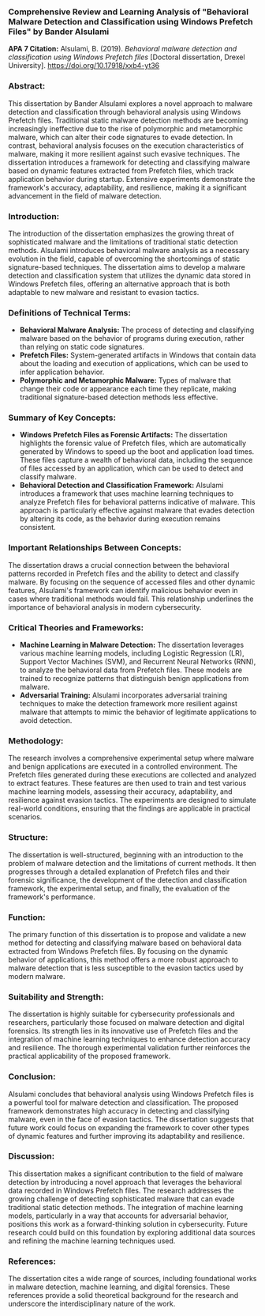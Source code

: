 ### Comprehensive Review and Learning Analysis of "Behavioral Malware Detection and Classification using Windows Prefetch Files" by Bander Alsulami

**APA 7 Citation:**
Alsulami, B. (2019). *Behavioral malware detection and classification using Windows Prefetch files* [Doctoral dissertation, Drexel University]. https://doi.org/10.17918/xxb4-yt36

### Abstract:
This dissertation by Bander Alsulami explores a novel approach to malware detection and classification through behavioral analysis using Windows Prefetch files. Traditional static malware detection methods are becoming increasingly ineffective due to the rise of polymorphic and metamorphic malware, which can alter their code signatures to evade detection. In contrast, behavioral analysis focuses on the execution characteristics of malware, making it more resilient against such evasive techniques. The dissertation introduces a framework for detecting and classifying malware based on dynamic features extracted from Prefetch files, which track application behavior during startup. Extensive experiments demonstrate the framework's accuracy, adaptability, and resilience, making it a significant advancement in the field of malware detection.

### Introduction:
The introduction of the dissertation emphasizes the growing threat of sophisticated malware and the limitations of traditional static detection methods. Alsulami introduces behavioral malware analysis as a necessary evolution in the field, capable of overcoming the shortcomings of static signature-based techniques. The dissertation aims to develop a malware detection and classification system that utilizes the dynamic data stored in Windows Prefetch files, offering an alternative approach that is both adaptable to new malware and resistant to evasion tactics.

### Definitions of Technical Terms:
- **Behavioral Malware Analysis:** The process of detecting and classifying malware based on the behavior of programs during execution, rather than relying on static code signatures.
- **Prefetch Files:** System-generated artifacts in Windows that contain data about the loading and execution of applications, which can be used to infer application behavior.
- **Polymorphic and Metamorphic Malware:** Types of malware that change their code or appearance each time they replicate, making traditional signature-based detection methods less effective.

### Summary of Key Concepts:
- **Windows Prefetch Files as Forensic Artifacts:** The dissertation highlights the forensic value of Prefetch files, which are automatically generated by Windows to speed up the boot and application load times. These files capture a wealth of behavioral data, including the sequence of files accessed by an application, which can be used to detect and classify malware.
- **Behavioral Detection and Classification Framework:** Alsulami introduces a framework that uses machine learning techniques to analyze Prefetch files for behavioral patterns indicative of malware. This approach is particularly effective against malware that evades detection by altering its code, as the behavior during execution remains consistent.

### Important Relationships Between Concepts:
The dissertation draws a crucial connection between the behavioral patterns recorded in Prefetch files and the ability to detect and classify malware. By focusing on the sequence of accessed files and other dynamic features, Alsulami's framework can identify malicious behavior even in cases where traditional methods would fail. This relationship underlines the importance of behavioral analysis in modern cybersecurity.

### Critical Theories and Frameworks:
- **Machine Learning in Malware Detection:** The dissertation leverages various machine learning models, including Logistic Regression (LR), Support Vector Machines (SVM), and Recurrent Neural Networks (RNN), to analyze the behavioral data from Prefetch files. These models are trained to recognize patterns that distinguish benign applications from malware.
- **Adversarial Training:** Alsulami incorporates adversarial training techniques to make the detection framework more resilient against malware that attempts to mimic the behavior of legitimate applications to avoid detection.

### Methodology:
The research involves a comprehensive experimental setup where malware and benign applications are executed in a controlled environment. The Prefetch files generated during these executions are collected and analyzed to extract features. These features are then used to train and test various machine learning models, assessing their accuracy, adaptability, and resilience against evasion tactics. The experiments are designed to simulate real-world conditions, ensuring that the findings are applicable in practical scenarios.

### Structure:
The dissertation is well-structured, beginning with an introduction to the problem of malware detection and the limitations of current methods. It then progresses through a detailed explanation of Prefetch files and their forensic significance, the development of the detection and classification framework, the experimental setup, and finally, the evaluation of the framework's performance.

### Function:
The primary function of this dissertation is to propose and validate a new method for detecting and classifying malware based on behavioral data extracted from Windows Prefetch files. By focusing on the dynamic behavior of applications, this method offers a more robust approach to malware detection that is less susceptible to the evasion tactics used by modern malware.

### Suitability and Strength:
The dissertation is highly suitable for cybersecurity professionals and researchers, particularly those focused on malware detection and digital forensics. Its strength lies in its innovative use of Prefetch files and the integration of machine learning techniques to enhance detection accuracy and resilience. The thorough experimental validation further reinforces the practical applicability of the proposed framework.

### Conclusion:
Alsulami concludes that behavioral analysis using Windows Prefetch files is a powerful tool for malware detection and classification. The proposed framework demonstrates high accuracy in detecting and classifying malware, even in the face of evasion tactics. The dissertation suggests that future work could focus on expanding the framework to cover other types of dynamic features and further improving its adaptability and resilience.

### Discussion:
This dissertation makes a significant contribution to the field of malware detection by introducing a novel approach that leverages the behavioral data recorded in Windows Prefetch files. The research addresses the growing challenge of detecting sophisticated malware that can evade traditional static detection methods. The integration of machine learning models, particularly in a way that accounts for adversarial behavior, positions this work as a forward-thinking solution in cybersecurity. Future research could build on this foundation by exploring additional data sources and refining the machine learning techniques used.

### References:
The dissertation cites a wide range of sources, including foundational works in malware detection, machine learning, and digital forensics. These references provide a solid theoretical background for the research and underscore the interdisciplinary nature of the work.
